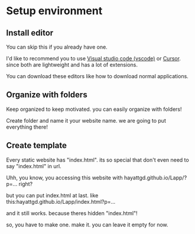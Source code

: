 # Setup environment

## Install editor
<div class="important">You can skip this if you already have one.</div>

I'd like to recommend you to use [Visual studio code (vscode)](https://code.visualstudio.com/) or [Cursor](https://cursor.com). since both are lightweight and has a lot of extensions.

You can download these editors like how to download normal applications.

##  Organize with folders

Keep organized to keep motivated. you can easily organize with folders!

Create folder and name it your website name. we are going to put everything there!

## Create template

Every static website has "index.html". its so special that don't even need to say "index.html" in url.

Uhh, you know, you accessing this website with hayattgd.github.io/Lapp/?p=... right?

but you can put index.html at last. like this:hayattgd.github.io/Lapp/index.html?p=...

and it still works. because theres hidden "index.html"!

so, you have to make one. make it. you can leave it empty for now.